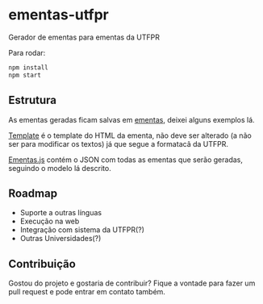 # ementas-utfpr
Gerador de ementas para ementas da UTFPR


Para rodar: 
``` bash
npm install
npm start
```

## Estrutura

As ementas geradas ficam salvas em [ementas](./ementas/), deixei alguns exemplos lá.

[Template](templates/ementa.mustache) é o template do HTML da ementa, não deve ser alterado (a não ser para modificar os textos) já que segue a formatacã da UTFPR.

[Ementas.js](ementas.js) contém o JSON com todas as ementas que serão geradas, seguindo o modelo lá descrito.

## Roadmap

- Suporte a outras línguas
- Execução na web
- Integração com sistema da UTFPR(?)
- Outras Universidades(?)

## Contribuição

Gostou do projeto e gostaria de contribuir? Fique a vontade para fazer um pull request e pode entrar em contato também.

